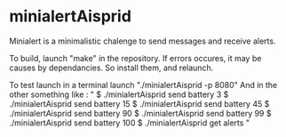 # minialertAisprid
Minialert is a minimalistic chalenge to send messages and receive alerts.

To build, launch "make" in the repository. If errors occures, it may be causes by dependancies. So install them, and relaunch.

To test launch in a terminal launch "./minialertAisprid -p 8080"
And in the other something like :
"
	$ ./minialertAisprid send battery 3
	$ ./minialertAisprid send battery 15
	$ ./minialertAisprid send battery 45
	$ ./minialertAisprid send battery 90
	$ ./minialertAisprid send battery 99
	$ ./minialertAisprid send battery 100
	$ ./minialertAisprid get alerts
"
